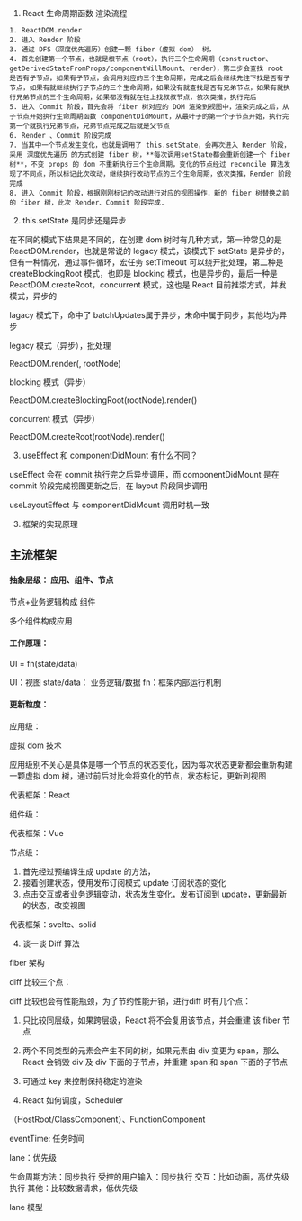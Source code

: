 1. React 生命周期函数 渲染流程

```
1. ReactDOM.render
2. 进入 Render 阶段
3. 通过 DFS（深度优先遍历）创建一颗 fiber（虚拟 dom） 树，
4. 首先创建第一个节点，也就是根节点（root），执行三个生命周期（constructor、getDerivedStateFromProps/componentWillMount、render），第二步会查找 root 是否有子节点，如果有子节点，会调用对应的三个生命周期，完成之后会继续先往下找是否有子节点，如果有就继续执行子节点的三个生命周期，如果没有就查找是否有兄弟节点，如果有就执行兄弟节点的三个生命周期，如果都没有就在往上找叔叔节点，依次类推，执行完后
5. 进入 Commit 阶段，首先会将 fiber 树对应的 DOM 渲染到视图中，渲染完成之后，从子节点开始执行生命周期函数 componentDidMount，从最叶子的第一个子节点开始，执行完第一个就执行兄弟节点，兄弟节点完成之后就是父节点
6. Render 、Commit 阶段完成
7. 当其中一个节点发生变化，也就是调用了 this.setState，会再次进入 Render 阶段，采用 深度优先遍历 的方式创建 fiber 树，**每次调用setState都会重新创建一个 fiber 树**，不变 props 的 dom 不重新执行三个生命周期，变化的节点经过 reconcile 算法发现了不同点，所以标记此次改动，继续执行改动节点的三个生命周期，依次类推，Render 阶段完成
8. 进入 Commit 阶段，根据刚刚标记的改动进行对应的视图操作，新的 fiber 树替换之前的 fiber 树，此次 Render、Commit 阶段完成.

```

2. this.setState 是同步还是异步

在不同的模式下结果是不同的，在创建 dom 树时有几种方式，第一种常见的是 ReactDOM.render，也就是常说的 legacy 模式，该模式下 setState 是异步的，但有一种情况，通过事件循环，宏任务 setTimeout 可以绕开批处理，第二种是 createBlockingRoot 模式，也即是 blocking 模式，也是异步的，最后一种是 ReactDOM.createRoot，concurrent 模式，这也是 React 目前推崇方式，并发模式，异步的


lagacy 模式下，命中了 batchUpdates属于异步，未命中属于同步，其他均为异步

legacy 模式（异步），批处理

ReactDOM.render(<App />, rootNode)

blocking 模式（异步）

ReactDOM.createBlockingRoot(rootNode).render(<App />)

concurrent 模式（异步）

ReactDOM.createRoot(rootNode).render(<App />)


3. useEffect 和 componentDidMount 有什么不同？


useEffect 会在 commit 执行完之后异步调用，而 componentDidMount 是在 commit 阶段完成视图更新之后，在 layout 阶段同步调用

useLayoutEffect 与 componentDidMount 调用时机一致


3. 框架的实现原理

## 主流框架

#### 抽象层级： 应用、组件、节点


节点+业务逻辑构成 组件

多个组件构成应用


#### 工作原理：

UI = fn(state/data)

UI：视图
state/data： 业务逻辑/数据
fn：框架内部运行机制

#### 更新粒度：

应用级：

虚拟 dom 技术

应用级别不关心是具体是哪一个节点的状态变化，因为每次状态更新都会重新构建一颗虚拟 dom 树，通过前后对比会将变化的节点，状态标记，更新到视图

代表框架：React

组件级：


代表框架：Vue

节点级：

1. 首先经过预编译生成 update 的方法，
2. 接着创建状态，使用发布订阅模式 update 订阅状态的变化
3. 点击交互或者业务逻辑变动，状态发生变化，发布订阅到 update，更新最新的状态，改变视图


代表框架：svelte、solid


4. 谈一谈 Diff 算法


fiber 架构

diff 比较三个点：

diff 比较也会有性能瓶颈，为了节约性能开销，进行diff 时有几个点：

1. 只比较同层级，如果跨层级，React 将不会复用该节点，并会重建 该 fiber 节点
2. 两个不同类型的元素会产生不同的树，如果元素由 div 变更为 span，那么 React 会销毁 div 及 div 下面的子节点，并重建 span 和 span 下面的子节点
3. 可通过 key 来控制保持稳定的渲染


5. React 如何调度，Scheduler


（HostRoot/ClassComponent）、FunctionComponent


eventTime: 任务时间

lane：优先级

生命周期方法：同步执行
受控的用户输入：同步执行
交互：比如动画，高优先级执行
其他：比较数据请求，低优先级


lane 模型

